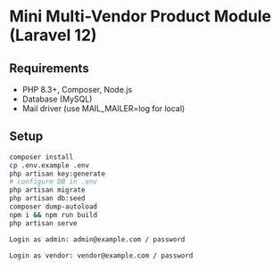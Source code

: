 # Mini Multi-Vendor Product Module (Laravel 12)

## Requirements
- PHP 8.3+, Composer, Node.js
- Database (MySQL)
- Mail driver (use MAIL_MAILER=log for local)

## Setup
```bash
composer install
cp .env.example .env
php artisan key:generate
# configure DB in .env
php artisan migrate
php artisan db:seed
composer dump-autoload
npm i && npm run build
php artisan serve

Login as admin: admin@example.com / password

Login as vendor: vendor@example.com / password
